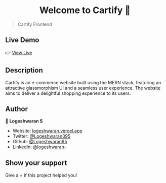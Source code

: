 <h1 align="center">Welcome to Cartify 👋</h1>


> Cartify Frontend

## Live Demo

👉 [View Live](https://the-cartify.vercel.app/)

## Description

Cartify is an e-commerce website built using the MERN stack, featuring an attractive glassmorphism UI and a seamless user experience. The website aims to deliver a delightful shopping experience to its users.

## Author

👤 **Logeshwaran S**

* Website: [logeshwaran.vercel.app](https://logeshwaran.vercel.app/)
* Twitter: [@Logeshwaran395](https://twitter.com/Logeshwaran395)
* Github: [@Logeshwaran95](https://github.com/Logeshwaran95)
* LinkedIn: [@logeshwaran-](https://linkedin.com/in/logeshwaran-)

## Show your support

Give a ⭐️ if this project helped you!
